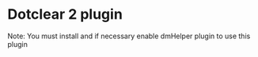 Dotclear 2 plugin
=================

Note: You must install and if necessary enable dmHelper plugin to use this plugin


